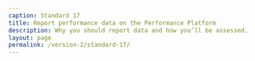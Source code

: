 ```yaml
---
caption: Standard 17
title: Report performance data on the Performance Platform
description: Why you should report data and how you’ll be assessed.
layout: page
permalink: /version-2/standard-17/
---
```

